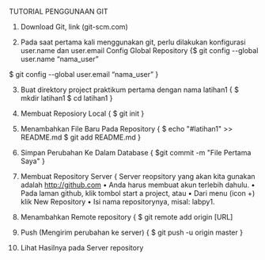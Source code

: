 TUTORIAL PENGGUNAAN GIT
1) Download Git, link (git-scm.com)

2) Pada saat pertama kali menggunakan git, perlu dilakukan konfigurasi
user.name dan user.email
 Config Global Repository
{$ git config --global user.name “nama_user”

$ git config --global user.email “nama_user” }

3) Buat direktory project praktikum pertama dengan nama latihan1
{ $ mkdir latihan1
$ cd latihan1 }

4) Membuat Reposiory Local
{ $ git init }

5) Menambahkan File Baru Pada Repository
{ $ echo "#latihan1" >> README.md 
$ git add README.md  }

6) Simpan Perubahan Ke Dalam Database
{ $git commit -m "File Pertama Saya" }

7) Membuat Repository Server
{ Server reopsitory yang akan kita gunakan adalah 
http://github.com
• Anda harus membuat akun terlebih dahulu. • Pada laman 
github, klik tombol start a project, atau
• Dari menu (icon +) klik New Repository
• Isi nama repositorynya, misal: labpy1.

8) Menambahkan Remote repository
{ $ git remote add origin [URL]

9) Push (Mengirim perubahan ke server)
{ $ git push -u origin master }

10) Lihat Hasilnya pada Server repository
